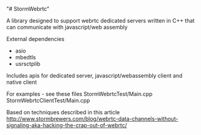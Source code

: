 "# StormWebrtc" 

A library designed to support webrtc dedicated servers written in C++ that can communicate with javascript/web assembly

External dependencies
  - asio
  - mbedtls
  - usrsctplib

Includes apis for dedicated server, javascript/webassembly client and native client

For examples - see these files
StormWebrtcTest/Main.cpp
StormWebrtcClientTest/Main.cpp

Based on techniques described in this article
http://www.stormbrewers.com/blog/webrtc-data-channels-without-signaling-aka-hacking-the-crap-out-of-webrtc/
